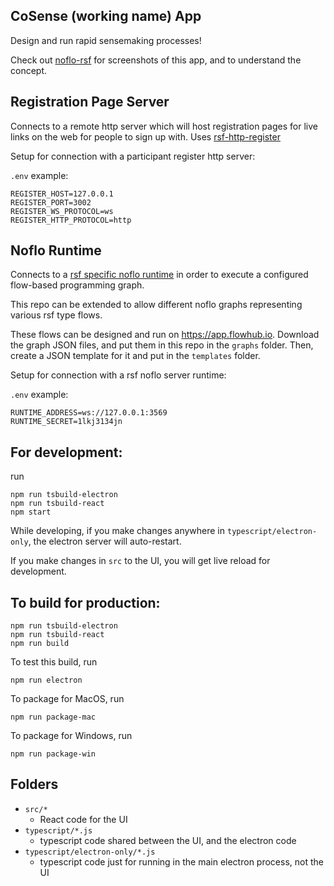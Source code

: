 ## CoSense (working name) App

Design and run rapid sensemaking processes!

Check out [noflo-rsf](https://github.com/rapid-sensemaking-framework/noflo-rsf/blob/master/README.md#using-the-rsf-app) for screenshots of this app, and to understand the concept.

## Registration Page Server

Connects to a remote http server which will host registration pages for live links on the web for people to sign up with. Uses [rsf-http-register](https://github.com/rapid-sensemaking-framework/rsf-http-register)

Setup for connection with a participant register http server:

`.env` example:

```
REGISTER_HOST=127.0.0.1
REGISTER_PORT=3002
REGISTER_WS_PROTOCOL=ws
REGISTER_HTTP_PROTOCOL=http
```


## Noflo Runtime

Connects to a [rsf specific noflo runtime](https://github.com/rapid-sensemaking-framework/noflo-rapid-sensemaking-server) in order to execute a configured flow-based programming graph.

This repo can be extended to allow different noflo graphs representing various rsf type flows.

These flows can be designed and run on https://app.flowhub.io. Download the graph JSON files, and put them in this repo in the `graphs` folder. Then, create a JSON template for it and put in the `templates` folder.

Setup for connection with a rsf noflo server runtime:

`.env` example:

```
RUNTIME_ADDRESS=ws://127.0.0.1:3569
RUNTIME_SECRET=1lkj3134jn
```

## For development:

run

```
npm run tsbuild-electron
npm run tsbuild-react
npm start
```

While developing, if you make changes anywhere in `typescript/electron-only`, the electron server will auto-restart.

If you make changes in `src` to the UI, you will get live reload for development.

## To build for production:

```
npm run tsbuild-electron
npm run tsbuild-react
npm run build
```

To test this build, run

```
npm run electron
```

To package for MacOS, run

```
npm run package-mac
```

To package for Windows, run

```
npm run package-win
```

## Folders

- `src/*`
  - React code for the UI
- `typescript/*.js`
  - typescript code shared between the UI, and the electron code
- `typescript/electron-only/*.js`
  - typescript code just for running in the main electron process, not the UI
